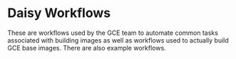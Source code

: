 # Daisy Workflows
These are workflows used by the GCE team to automate common tasks associated
with building images as well as workflows used to actually build GCE base
images. There are also example workflows.
